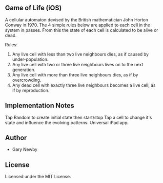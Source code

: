 Game of Life (iOS)
------------------

A cellular automaton devised by the British mathematician John Horton Conway in 1970.
The 4 simple rules below are applied to each cell in the system in passes.
From this the state of each cell is calculated to be alive or dead.

Rules:
1. Any live cell with less than two live neighbours dies, as if caused by under-population.
2. Any live cell with two or three live neighbours lives on to the next generation.
3. Any live cell with more than three live neighbours dies, as if by overcrowding.
4. Any dead cell with exactly three live neighbours becomes a live cell, as if by reproduction.

Implementation Notes
--------------------
Tap Random to create initial state then start/stop
Tap a cell to change it's state and influence the evolving patterns.
Universal iPad app.

Author
------
* Gary Newby

License
-------
Licensed under the MIT License.

